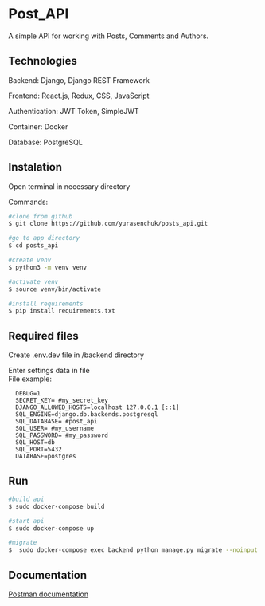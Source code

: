 # Post_API

A simple API for working with Posts, Comments and Authors.


## Technologies

Backend: Django, Django REST Framework

Frontend: React.js, Redux, CSS, JavaScript

Authentication: JWT Token, SimpleJWT

Container: Docker

Database: PostgreSQL


## Instalation

Open terminal in necessary directory

Commands:

```bash
#clone from github
$ git clone https://github.com/yurasenchuk/posts_api.git

#go to app directory
$ cd posts_api

#create venv
$ python3 -m venv venv

#activate venv
$ source venv/bin/activate

#install requirements
$ pip install requirements.txt
```

## Required files  

Create .env.dev file in /backend directory

Enter settings data in file    
File example:  

      DEBUG=1  
      SECRET_KEY= #my_secret_key  
      DJANGO_ALLOWED_HOSTS=localhost 127.0.0.1 [::1]  
      SQL_ENGINE=django.db.backends.postgresql  
      SQL_DATABASE= #post_api  
      SQL_USER= #my_username  
      SQL_PASSWORD= #my_password  
      SQL_HOST=db  
      SQL_PORT=5432  
      DATABASE=postgres   


## Run

```bash
#build api
$ sudo docker-compose build

#start api
$ sudo docker-compose up

#migrate
$  sudo docker-compose exec backend python manage.py migrate --noinput
```


## Documentation

[Postman documentation](https://documenter.getpostman.com/view/9324693/TWDRtLL2)
